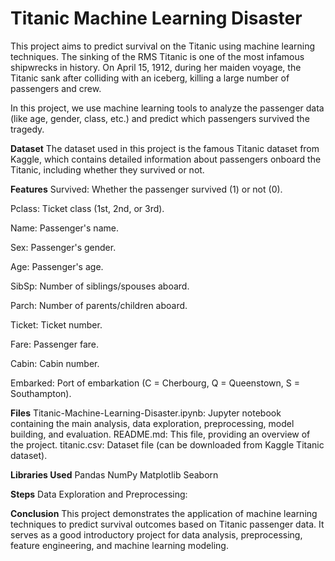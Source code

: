 # Titanic Machine Learning Disaster

This project aims to predict survival on the Titanic using machine learning techniques. The sinking of the RMS Titanic is one of the most infamous shipwrecks in history. On April 15, 1912, during her maiden voyage, the Titanic sank after colliding with an iceberg, killing a large number of passengers and crew.

In this project, we use machine learning tools to analyze the passenger data (like age, gender, class, etc.) and predict which passengers survived the tragedy.

**Dataset**
The dataset used in this project is the famous Titanic dataset from Kaggle, which contains detailed information about passengers onboard the Titanic, including whether they survived or not.

**Features**
Survived: Whether the passenger survived (1) or not (0).

Pclass: Ticket class (1st, 2nd, or 3rd).

Name: Passenger's name.

Sex: Passenger's gender.

Age: Passenger's age.

SibSp: Number of siblings/spouses aboard.

Parch: Number of parents/children aboard.

Ticket: Ticket number.

Fare: Passenger fare.

Cabin: Cabin number.

Embarked: Port of embarkation (C = Cherbourg, Q = Queenstown, S = Southampton).

**Files**
Titanic-Machine-Learning-Disaster.ipynb: Jupyter notebook containing the main analysis, data exploration, preprocessing, model building, and evaluation.
README.md: This file, providing an overview of the project.
titanic.csv: Dataset file (can be downloaded from Kaggle Titanic dataset).

**Libraries Used**
Pandas
NumPy
Matplotlib
Seaborn

**Steps**
Data Exploration and Preprocessing:

**Conclusion**
This project demonstrates the application of machine learning techniques to predict survival outcomes based on Titanic passenger data. It serves as a good introductory project for data analysis, preprocessing, feature engineering, and machine learning modeling.
